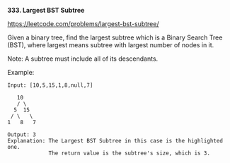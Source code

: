 **333. Largest BST Subtree**

https://leetcode.com/problems/largest-bst-subtree/

Given a binary tree, find the largest subtree which is a Binary Search Tree (BST), where largest means subtree with largest number of nodes in it.

Note:
A subtree must include all of its descendants.

Example:

    Input: [10,5,15,1,8,null,7]
    
       10 
       / \ 
      5  15 
     / \   \ 
    1   8   7
    
    Output: 3
    Explanation: The Largest BST Subtree in this case is the highlighted one.
                 The return value is the subtree's size, which is 3.